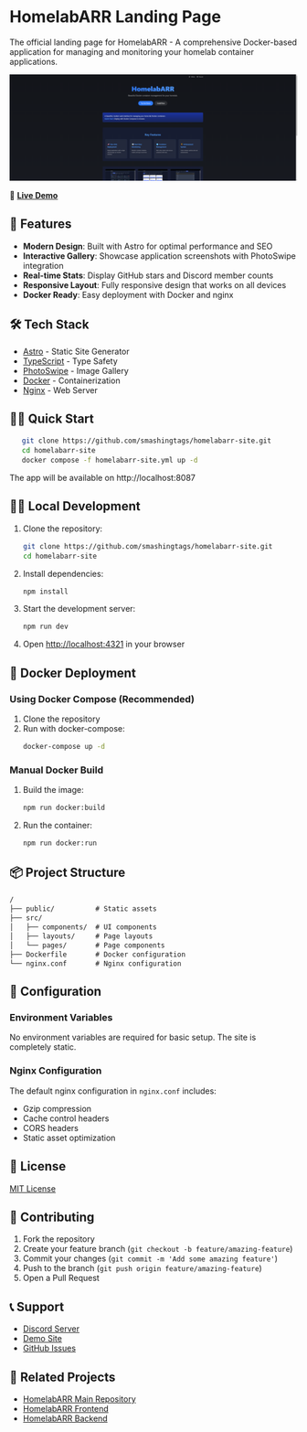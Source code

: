 # HomelabARR Landing Page

The official landing page for HomelabARR - A comprehensive Docker-based application for managing and monitoring your homelab container applications.

![Interface Preview](https://github.com/smashingtags/homelabarr-assets/blob/main/screenshots/homelabarr-website.png?raw=true)

🔗 **[Live Demo](https://homelabarr.com)**

## 🚀 Features

- **Modern Design**: Built with Astro for optimal performance and SEO
- **Interactive Gallery**: Showcase application screenshots with PhotoSwipe integration
- **Real-time Stats**: Display GitHub stars and Discord member counts
- **Responsive Layout**: Fully responsive design that works on all devices
- **Docker Ready**: Easy deployment with Docker and nginx

## 🛠️ Tech Stack

- [Astro](https://astro.build) - Static Site Generator
- [TypeScript](https://www.typescriptlang.org/) - Type Safety
- [PhotoSwipe](https://photoswipe.com/) - Image Gallery
- [Docker](https://www.docker.com/) - Containerization
- [Nginx](https://nginx.org/) - Web Server

## 🏃‍♂️ Quick Start
```bash
   git clone https://github.com/smashingtags/homelabarr-site.git
   cd homelabarr-site
   docker compose -f homelabarr-site.yml up -d
   ```
The app will be available on http://localhost:8087

## 🏃‍♂️ Local Development

1. Clone the repository:
   ```bash
   git clone https://github.com/smashingtags/homelabarr-site.git
   cd homelabarr-site
   ```

2. Install dependencies:
   ```bash
   npm install
   ```

3. Start the development server:
   ```bash
   npm run dev
   ```

4. Open [http://localhost:4321](http://localhost:4321) in your browser

## 🐳 Docker Deployment

### Using Docker Compose (Recommended)

1. Clone the repository
2. Run with docker-compose:
   ```bash
   docker-compose up -d
   ```

### Manual Docker Build

1. Build the image:
   ```bash
   npm run docker:build
   ```

2. Run the container:
   ```bash
   npm run docker:run
   ```

## 📦 Project Structure

```
/
├── public/          # Static assets
├── src/
│   ├── components/  # UI components
│   ├── layouts/     # Page layouts
│   └── pages/       # Page components
├── Dockerfile       # Docker configuration
└── nginx.conf       # Nginx configuration
```

## 🔧 Configuration

### Environment Variables

No environment variables are required for basic setup. The site is completely static.

### Nginx Configuration

The default nginx configuration in `nginx.conf` includes:
- Gzip compression
- Cache control headers
- CORS headers
- Static asset optimization

## 📝 License

[MIT License](LICENSE)

## 🤝 Contributing

1. Fork the repository
2. Create your feature branch (`git checkout -b feature/amazing-feature`)
3. Commit your changes (`git commit -m 'Add some amazing feature'`)
4. Push to the branch (`git push origin feature/amazing-feature`)
5. Open a Pull Request

## 📞 Support

- [Discord Server](https://discord.gg/Pc7mXX786x)
- [Demo Site](https://homelabarr.com)
- [GitHub Issues](https://github.com/smashingtags/homelabarr-site/issues)

## 🌟 Related Projects

- [HomelabARR Main Repository](https://github.com/smashingtags/homelabarr)
- [HomelabARR Frontend](https://hub.docker.com/repository/docker/smashingtags/homelabarr-frontend)
- [HomelabARR Backend](https://hub.docker.com/repository/docker/smashingtags/homelabarr-backend)
